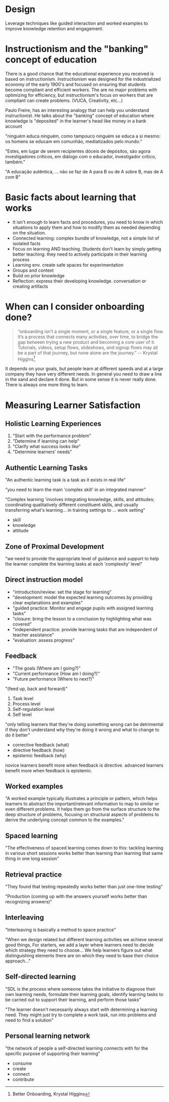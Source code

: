 # Design

Leverage techniques like guided interaction and worked examples to improve knowledge retention and engagement.

# Instructionism and the "banking" concept of education
There is a good chance that the educational experience you received is based on instructionism. Instructionism was designed for the industrialized economy of the early 1900's and focused on ensuring that students become compliant and efficient workers. The are no major problems with optimizing for efficiency, but instructionism's focus on workers that are compliant can create problems. (VUCA, Creativity, etc...)

Paulo Freire, has an interesting analogy that can help you understand instructionist. He talks about the "banking" concept of education where knowledge is "deposited" in the learner's head like money in a bank account

"ninguém educa ninguém, como tampouco ninguém se educa a si mesmo: os homens se educam em comunhão, mediatizados pelo mundo."

"Estes, em lugar de serem recipientes dóceis de depósitos, são agora investigadores críticos, em diálogo com o educador, investigador crítico, também."

"A educação autêntica, ... não se faz de A para B ou de A sobre B, mas de A *com* B"

# Basic facts about learning that works

* It isn't enough to learn facts and procedures, you need to know in which situations to apply them and how to modify them as needed depending on the situation.
* Connected learning: complex bundle of knowledge, not a simple list of isolated facts
* Focus on learning AND teaching. Students don't learn by simply getting better teaching. they need to actively participate in their learning process
* Learning env. create safe spaces for experimentation
* Groups and context
* Build on prior knowledge
* Reflection: express their developing knowledge. conversation or creating artifacts

# When can I consider onboarding done?
> “onboarding isn’t a single moment, or a single feature, or a single flow. It’s a process that connects many activities, over time, to bridge the gap between trying a new product and becoming a core user of it. Tutorials, videos, setup flows, slideshows, and signup flows may all be a part of that journey, but none alone are the journey.” -- Krystal Higgins[^define-onboarding]
[^define-onboarding]: Better Onboarding, Krystal Higgins

It depends on your goals, but people learn at different speeds and at a large company they have very different needs. In general you need to draw a line in the sand and declare it done. But in some sense it is never really done. There is always one more thing to learn.

# Measuring Learner Satisfaction

## Holistic Learning Experiences

1. "Start with the performance problem"
2. "Determine if learning can help"
3. "Clarify what success looks like"
3. "Determine learners' needs"

## Authentic Learning Tasks

"An authentic learning task is a task as it exists in real life"

"you need to learn the main 'complex skill' in an integrated manner"

"Complex learning 'involves integrating knowledge, skills, and attitudes; coordinating qualitatively different constituent skills, and usually transferring what's learning... in training settings to ... work setting"

* skill
* knowledge
* attitude

## Zone of Proximal Development

"we need to provide the appropriate level of guidance and support to help the learner complete the learning tasks at each 'complexity' level"

## Direct instruction model

* "introduction/review: set the stage for learning"
* "development: model the expected learning outcomes by providing clear explanations and examples"
* "guided practice: Monitor and engage pupils with assigned learning tasks"
* "closure: bring the lesson to a conclusion by highlighting what was covered"
* "independent practice: provide learning tasks that are independent of teacher assistance"
* "evaluation: assess progress"

## Feedback

* "The goals (Where am I going?)"
* "Current performance (How am I doing?)"
* "Future performance (Where to next?)"

"(feed up, back and forward)"

1. Task level
2. Process level
3. Self-regulation level
4. Self level

"only telling learners that they're doing something wrong can be detrimental if they don't understand why they're doing it wrong and what to change to do it better"

* corrective feedback (what)
* directive feedback (how)
* epistemic feedback (why)

novice learners benefit more when feedback is directive.
advanced learners benefit more when feedback is epistemic.

## Worked examples

"A worked example typically illustrates a principle or pattern, which helps learners to abstract the important/relevant information to map to similar or even different problems. It helps them go from the surface structure to the deep structure of problems, focusing on structural aspects of problems to derive the underlying concept common to the examples."

## Spaced learning

"The effectiveness of spaced learning comes down to this: tackling learning in various short sessions works better than learning than learning that same thing in one long session"

## Retrieval practice

"They found that testing repeatedly works better than just one-time testing"

"Production (coming up with the answers yourself works better than recognizing answers)"

## Interleaving

"Interleaving is basically a method to space practice"

"When we design related but different learning activities we achieve several good things, For starters, we add a layer where learners need to decide which strategy they need to choose... We help learners figure out what distinguishing elements there are on which they need to base their choice approach..."

## Self-directed learning

"SDL is the process where someone takes the initiative to diagnose their own learning needs, formulate their learning goals, identify learning tasks to be carried out to support their learning, and perform those tasks"

"The learner doesn't necessarily always start with determining a learning need. They might just try to complete a work task, run into problems and need to find a solution"

## Personal learning network

"the network of people a self-directed learning connects with for the specific purpose of supporting their learning"

* consume
* create
* connect
* contribute
